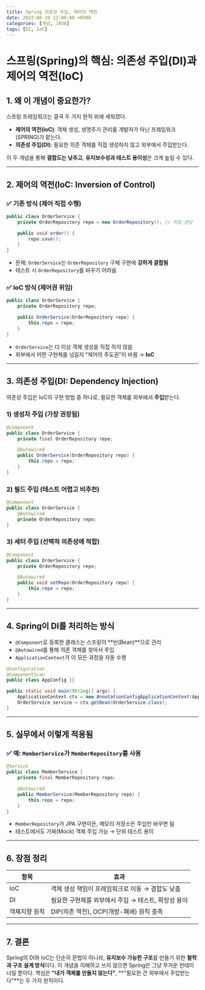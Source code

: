 ```yaml
---
title: Spring 의존성 주입, 제어의 역전
date: 2022-08-10 12:00:00 +0900
categories: [개념, JAVA]
tags: [DI, IoC]
---
```


# 스프링(Spring)의 핵심: 의존성 주입(DI)과 제어의 역전(IoC)

## 1. 왜 이 개념이 중요한가?

스프링 프레임워크는 결국 두 가지 원칙 위에 세워졌다.

* **제어의 역전(IoC)**: 객체 생성, 생명주기 관리를 개발자가 아닌 프레임워크(SPRING)가 맡는다.
* **의존성 주입(DI)**: 필요한 의존 객체를 직접 생성하지 않고 외부에서 주입받는다.

이 두 개념을 통해 **결합도는 낮추고**, **유지보수성과 테스트 용이성**은 크게 높일 수 있다.

---

## 2. 제어의 역전(IoC: Inversion of Control)

### ✅ 기존 방식 (제어 직접 수행)

```java
public class OrderService {
    private OrderRepository repo = new OrderRepository(); // 직접 생성

    public void order() {
        repo.save();
    }
}
```

* 문제: `OrderService`는 `OrderRepository` 구체 구현에 **강하게 결합됨**
* 테스트 시 `OrderRepository`를 바꾸기 어려움

### ✅ IoC 방식 (제어권 위임)

```java
public class OrderService {
    private OrderRepository repo;

    public OrderService(OrderRepository repo) {
        this.repo = repo;
    }
}
```

* `OrderService`는 더 이상 객체 생성을 직접 하지 않음
* 외부에서 어떤 구현체를 넘길지 "제어의 주도권"이 바뀜 → **IoC**

---

## 3. 의존성 주입(DI: Dependency Injection)

의존성 주입은 IoC의 구현 방법 중 하나로, 필요한 객체를 외부에서 **주입**받는다.

### 1) 생성자 주입 (가장 권장됨)

```java
@Component
public class OrderService {
    private final OrderRepository repo;

    @Autowired
    public OrderService(OrderRepository repo) {
        this.repo = repo;
    }
}
```

### 2) 필드 주입 (테스트 어렵고 비추천)

```java
@Component
public class OrderService {
    @Autowired
    private OrderRepository repo;
}
```

### 3) 세터 주입 (선택적 의존성에 적합)

```java
@Component
public class OrderService {
    private OrderRepository repo;

    @Autowired
    public void setRepo(OrderRepository repo) {
        this.repo = repo;
    }
}
```

---

## 4. Spring이 DI를 처리하는 방식

* `@Component`로 등록한 클래스는 스프링이 \*\*빈(Bean)\*\*으로 관리
* `@Autowired`를 통해 의존 객체를 찾아서 주입
* `ApplicationContext`가 이 모든 과정을 자동 수행

```java
@Configuration
@ComponentScan
public class AppConfig {}

public static void main(String[] args) {
    ApplicationContext ctx = new AnnotationConfigApplicationContext(AppConfig.class);
    OrderService service = ctx.getBean(OrderService.class);
}
```

---

## 5. 실무에서 이렇게 적용됨

### ✅ 예: `MemberService`가 `MemberRepository`를 사용

```java
@Service
public class MemberService {
    private final MemberRepository repo;

    @Autowired
    public MemberService(MemberRepository repo) {
        this.repo = repo;
    }
}
```

* `MemberRepository`가 JPA 구현이든, 메모리 저장소든 주입만 바꾸면 됨
* 테스트에서도 가짜(Mock) 객체 주입 가능 → 단위 테스트 용이

---

## 6. 장점 정리

| 항목      | 효과                             |
| ------- | ------------------------------ |
| IoC     | 객체 생성 책임이 프레임워크로 이동 → 결합도 낮춤   |
| DI      | 필요한 구현체를 외부에서 주입 → 테스트, 확장성 용이 |
| 객체지향 원칙 | DIP(의존 역전), OCP(개방-폐쇄) 원칙 충족   |

---

## 7. 결론

Spring의 DI와 IoC는 단순히 문법이 아니라, **유지보수 가능한 구조**를 만들기 위한 **철학과 구조 설계 방식**이다. 이 개념을 이해하고 쓰지 않으면 Spring은 그냥 무거운 컨테이너일 뿐이다.
핵심은 **"내가 객체를 만들지 않는다"**, \*\*"필요한 건 외부에서 주입받는다"\*\*는 두 가지 원칙이다.

